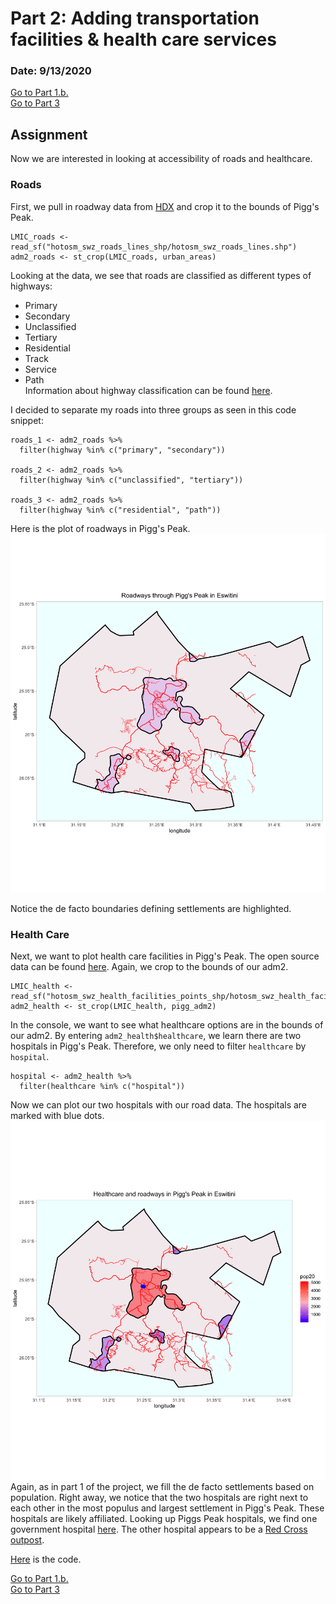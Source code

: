 # Part 2: Adding transportation facilities & health care services

### Date: 9/13/2020

[Go to Part 1.b.](project1.md)  
[Go to Part 3](project1_part3.md)

## Assignment
Now we are interested in looking at accessibility of roads and healthcare.

### Roads
First, we pull in roadway data from [HDX](https://data.humdata.org/dataset/hotosm_swz_roads) and crop it to the bounds of Pigg's Peak.
```
LMIC_roads <- read_sf("hotosm_swz_roads_lines_shp/hotosm_swz_roads_lines.shp")
adm2_roads <- st_crop(LMIC_roads, urban_areas)
```
Looking at the data, we see that roads are classified as different types of highways:
- Primary
- Secondary
- Unclassified
- Tertiary
- Residential
- Track
- Service
- Path   
Information about highway classification can be found [here](https://wiki.openstreetmap.org/wiki/Key:highway).

I decided to separate my roads into three groups as seen in this code snippet:
```
roads_1 <- adm2_roads %>%
  filter(highway %in% c("primary", "secondary"))

roads_2 <- adm2_roads %>%
  filter(highway %in% c("unclassified", "tertiary"))

roads_3 <- adm2_roads %>%
  filter(highway %in% c("residential", "path"))
```

Here is the plot of roadways in Pigg's Peak.
![Roads](images/roads.png)

Notice the de facto boundaries defining settlements are highlighted.

### Health Care
Next, we want to plot health care facilities in Pigg's Peak. The open source data can be found [here](https://data.humdata.org/dataset/hotosm_swz_health_facilities). Again, we crop to the bounds of our adm2. 
```
LMIC_health <- read_sf("hotosm_swz_health_facilities_points_shp/hotosm_swz_health_facilities_points.shp")
adm2_health <- st_crop(LMIC_health, pigg_adm2)
```
In the console, we want to see what healthcare options are in the bounds of our adm2. By entering `adm2_health$healthcare`, we learn there are two hospitals in Pigg's Peak. Therefore, we only need to filter `healthcare` by `hospital`.
```
hospital <- adm2_health %>%
  filter(healthcare %in% c("hospital"))
```
Now we can plot our two hospitals with our road data. The hospitals are marked with blue dots.
![Health](images/health.png)
Again, as in part 1 of the project, we fill the de facto settlements based on population. 
Right away, we notice that the two hospitals are right next to each other in the most populus and largest settlement in Pigg's Peak. These hospitals are likely affiliated. Looking up Piggs Peak hospitals, we find one government hospital [here](https://www.hospitalby.com/swaziland-hospital/p-i014233/). The other hospital appears to be a [Red Cross outpost](https://maps.me/catalog/health/amenity-hospital/swaziland-red-cross-4611686018487037234/).

[Here](scripts/AccessibilityInformation.R) is the code.

[Go to Part 1.b.](project1.md)  
[Go to Part 3](project1_part3.md)









